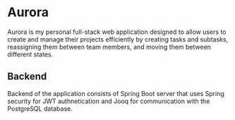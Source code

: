 # Aurora

Aurora is my personal full-stack web application designed to allow users to create and manage their projects efficiently by creating tasks and subtasks, reassigning them between team members, and moving them between different states.

## Backend

Backend of the application consists of Spring Boot server that uses Spring security for JWT authnetication and Jooq for communication with the PostgreSQL database.
